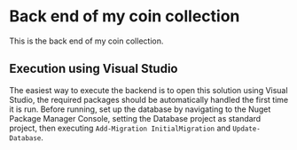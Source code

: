 # Back end of my coin collection
This is the back end of my coin collection.

## Execution using Visual Studio
The easiest way to execute the backend is to open this solution using Visual Studio, the required packages should be automatically handled the first time it is run.
Before running, set up the database by navigating to the Nuget Package Manager Console, setting the Database project as standard project, then executing `Add-Migration InitialMigration` and `Update-Database`.